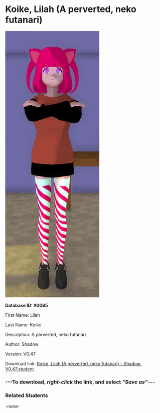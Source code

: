 # Koike, Lilah (A perverted, neko futanari)

<img src="Files/Images/Koike, Lilah (A perverted, neko futanari).png" title="Koike, Lilah (A perverted, neko futanari) - Shadow, V0.47">

**Database ID: #0095**

First Name: Lilah

Last Name: Koike

Description: A perverted, neko futanari

Author: Shadow

Version: V0.47

Download link: <a href="https://raw.githubusercontent.com/Arbiter1223/Daigaku-Gurashi-Custom-Students/master/Files/Studen%20Files/Koike%2C%20Lilah%20(A%20perverted%2C%20neko%20futanari)%20-%20Shadow%2C%20V0.47.student">Koike, Lilah (A perverted, neko futanari) - Shadow, V0.47.student</a>

### ---**To download, _right-click_ the link, and select _"Save as"_**---

### Related Students

-none-
